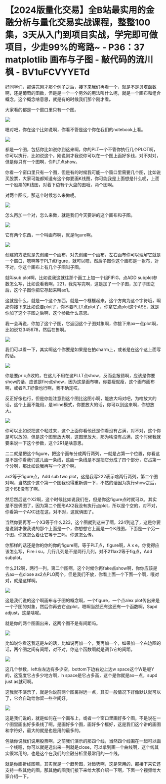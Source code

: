 # 【2024版量化交易】全B站最实用的金融分析与量化交易实战课程，整整100集，3天从入门到项目实战，学完即可做项目，少走99%的弯路~ - P36：37 matplotlib 画布与子图 - 敲代码的流川枫 - BV1uFCVYYETd

好同学们，那讲完刚才那个例子之后，接下来我们再看一个，就是不是贝塔函数啊，还是葡萄的函数，但是是一个一个另外的用法叫什么呢，就是一个画布和组合概念，这个概念啥意思，就是有的时候我们那个刚才看。

大家看的都是一个窗口里只有一个图。

![](img/2d01a5ae39a23b0e9224893eb238f8e6_1.png)

嗯对吧，你在这个比如说啊，你看不管是这个你在我们的notebook上看。

![](img/2d01a5ae39a23b0e9224893eb238f8e6_3.png)

都是一个图，包括你比如说你到这来啊，你的PLT一个不管你执行几个PLOT啊，你可以执行，比如说这个，刚说刚才我说你可以在一个图上画好多线，对不对对，但是你只有一个图啊，你PLT点show。

你看一个窗口里只有一个图，但是有的时候我可能一个窗口里需要几个图，比如说买股票，大家可能都知道有这个你要画K线图，你可能我是上面想是什么呢，上面一个股票的K线图，对着下边有个大盘的图哦，两个图啊。

对两个图哎，那这个时候怎么来做呢。

![](img/2d01a5ae39a23b0e9224893eb238f8e6_5.png)

怎么再加一个对，怎么来做，就是我们今天要讲的这个画布和子图。

![](img/2d01a5ae39a23b0e9224893eb238f8e6_7.png)

它有两个东西，一个叫画布啊，就是figure啊。

![](img/2d01a5ae39a23b0e9224893eb238f8e6_9.png)

创建的方法就是先创建一个画布，对先创建一个画布，左右画布你可以理解它就是一个窗口，嗯啊等于PLT点figure，就可以嗯，然后子图你这个画布是一张布，对不对，你这个画布上有几个子图叫子图。

就叫sub plot啊，比如说我这就往那个画工上加一个组FIFIG，点ADD subplot参数怎么写，比如说看我啊，221，我先写完啊，这是加了一个子图，加了子图之后，这个子图你把它存起来叫ax1。

这就是什么，就是一个这个东西，就是一个框框起来，这个方向为这个字符哦，啊那你接下来比如说要plot了，你不要PLLT点plot了，你拿它点plot这个ASE，就是你加了这个子图之后啊，这个参数什么意思。

我一会再说，你加了这个子图，它返回这个子图对象啊，你接下来ax一点plot啊，比如说12345678，然后在售啊。



![](img/2d01a5ae39a23b0e9224893eb238f8e6_11.png)

我们可以看一下，其实啊这个你要是如果是在拍charm上，或者是在这个这上面写的话。

![](img/2d01a5ae39a23b0e9224893eb238f8e6_13.png)

你是要pr c点收的，在这儿不用在这PLLT点show，反而会报错啊，应该是你要show的话，应该是fire点show，因为这是画布嘛，你要瘦就瘦，这个画布画布啊，或者PLT好像也行啊，我不确定哎。

反正好像也行，但是你能注意到这个图比这图小啊，能放大吗对吧，为啥放大的话，这个上面不能用，是inline模式，你要放大的话，你可以到这来啊，你想放大。



![](img/2d01a5ae39a23b0e9224893eb238f8e6_15.png)

你可以比如说把这个粘过来，这个上面你看他还是你看没有占满，对不对，这个你是可以放的，但是这个图里放大啊，这图里放大，那为啥没有占满，这个时候我就要来说一下这个参数，这个2R1是啥意思。

二二就是把这个figure，把这个画布分成两行两列，一就是占第一个位置，你看这是不是你看我们这儿画一条线，这画一条线是不是把它分成了四个部分，它占第一个分啊，那比如说我再写一个这个啊。

ax2等于figure点，Add sub two plot，这是我写222表示啥两行两列，第二个图对啊，当然这个这个第一个图我也得重新调一下，不然的话因为执行show之后，这个ISE没有了啊。

然后然后这个X2啊，这个时候比如说我们在，但是你这figure点时就可以，其实是不是俩图了，因为第二个图形AX2我没有执行点plot，所以是个空的，对不对，你看第一个AXC还在这，对不对，这就俩图了。

当然你要再写一个X3等于什么223，这个图就到这来了啊，224到这了，这是你要是说刚才像我说的那个上面是一个，你想想它上面是一个K线图，下面是一个另一个图，你就怎么着让它等于三吗，你这怎么传。

你那样的话还是你的你的你的figure啊，等于PLT点，figure啊，A x e，你觉得应该怎么写，Fire i su，几行几列是不是两行几列，对不211ax2等于fig点，Add subplot。

什么212啊，两行一列，第二个图啊，这个时候你再fake点show啊，你你应该是去ax一点close ax2点PLO两个，但是我们不放，你看上面一个下面一个啊，哦对对，就是这样啊。



![](img/2d01a5ae39a23b0e9224893eb238f8e6_17.png)

这是我们说的这个啊画布与子图的概念啊，一个figure，一个点alex plot传出来是一个子图的对象，然后你再去它点plot，嗯啊当然还有这还有一个函数啊，Sapd adjust，这是啥呢。

就是你的两个图画出来，这两个图不是有间距吗。

![](img/2d01a5ae39a23b0e9224893eb238f8e6_19.png)

比如说你看这我这是左的话，比如说再加一个，我再加一个，如果加一个右边图的话，两个图之间有间距，对不对，你这个函数啊就是调节它的间距。



![](img/2d01a5ae39a23b0e9224893eb238f8e6_21.png)

这几个参数，left左左边有多少空，bottom下边右边上边w space这个W是呃Y的，这宽度它占多少地方啊，h space是它占多高，这个是你就是ax一点，supd just as就可啊。

这我就不演示了，就是你说前两个图离得远一点，其实一般情况下好像默认就可以了，它会自动给你留一些空间好。



![](img/2d01a5ae39a23b0e9224893eb238f8e6_23.png)

这是我们说的，就是如何在一个画布上，或者一个窗口里画好多个图，不是说在一个图里画出好多条线了啊，是画好多个图，画好多个框好，这是我们这个讲的画图和字符好，最大的就是也是用的最多的。

包括你说我们说用股票啊，之前我们演示的那四个线，当然四个线围在一起可以画一个线嗯，你可以就是选出来一列就是close，可以拿到画一个曲线啊，这个线其实很常用的，也是这个在我们的金融分析里最常用的一个线。

就是你画折线图嘛，其实就是一个趋势图，对趋势啊，这是常用的，那接下来它还支持一些其他的图，那其他的图我们接下来给大家介绍一下啊，下面一个视频给大家介绍一下。

